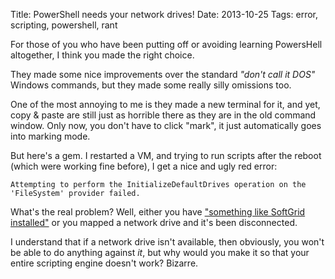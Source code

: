 Title: PowerShell needs your network drives!
Date: 2013-10-25
Tags: error, scripting, powershell, rant


For those of you who have been putting off or avoiding learning PowersHell altogether, I think you made the right choice.

They made some nice improvements over the standard *"don't call it DOS"* Windows commands, but they made some really silly omissions too.

One of the most annoying to me is they made a new terminal for it, and yet, copy & paste are still just as horrible there as they are in the old command window. Only now, you don't have to click "mark", it just automatically goes into marking mode.

But here's a gem. I restarted a VM, and trying to run scripts after the reboot (which were working fine before), I get a nice and ugly red error:

	Attempting to perform the InitializeDefaultDrives operation on the 'FileSystem' provider failed.
	
What's the real problem? Well, either you have ["something like SoftGrid installed"](http://social.technet.microsoft.com/Forums/windowsserver/en-US/d2747041-d650-42c6-89bd-495d1c8d4578/powershell-launch-error-after-upgrade) or you mapped a network drive and it's been disconnected.

I understand that if a network drive isn't available, then obviously, you won't be able to do anything against *it*, but why would you make it so that your entire scripting engine doesn't work? Bizarre.
